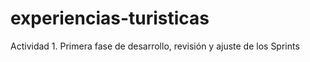 # experiencias-turisticas
Actividad 1. Primera fase de desarrollo, revisión y ajuste de los Sprints
